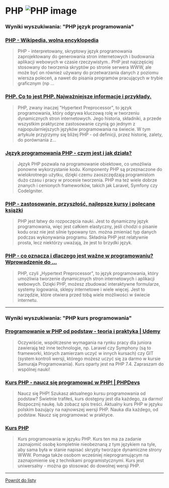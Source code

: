 # PHP ![PHP image](https://www.tiobe.com/wp-content/themes/tiobe/tiobe-index/images/PHP.png)
 
### Wyniki wyszukiwania: "PHP język programowania" 
 
### [PHP - Wikipedia, wolna encyklopedia](https://pl.wikipedia.org/wiki/PHP) 
 
 > PHP - interpretowany, skryptowy język programowania zaprojektowany do generowania stron internetowych i budowania aplikacji webowych w czasie rzeczywistym.. PHP jest najczęściej stosowany do tworzenia skryptów po stronie serwera WWW, ale może być on również używany do przetwarzania danych z poziomu wiersza poleceń, a nawet do pisania programów pracujących w trybie graficznym (np ...
 
 
 
 
### [PHP. Co to jest PHP. Najważniejsze informacje i przykłady.](https://webporadnik.pl/php-co-to-jest-php-najwazniejsze-informacje-i-przyklady/) 
 
 > PHP, zwany inaczej "Hypertext Preprocessor", to język programowania, który odgrywa kluczową rolę w tworzeniu dynamicznych stron internetowych. Jego historia, składniki, a przede wszystkim praktyczne zastosowanie czynią go jednym z najpopularniejszych języków programowania na świecie. W tym artykule przyjrzymy się bliżej PHP - od definicji, przez historię, zalety, do porównania z…
 
 
 
 
### [Język programowania PHP - czym jest i jak działa?](https://udigroup.pl/blog/jezyk-programowania-php-czym-jest-i-jak-dziala/) 
 
 > Język PHP pozwala na programowanie obiektowe, co umożliwia ponowne wykorzystanie kodu. Komponenty PHP są przeznaczone do wielokrotnego użytku, dzięki czemu zaoszczędzają programistom dużo czasu i pracy w procesie tworzenia. PHP ma też wiele dobrze znanych i cenionych frameworków, takich jak Laravel, Symfony czy CodeIgniter.
 
 
 
 
### [PHP - zastosowanie, przyszłość, najlepsze kursy i polecane książki](https://jaki-jezyk-programowania.pl/technologie/php/) 
 
 > PHP jest łatwy do rozpoczęcia nauki. Jest to dynamiczny język programowania, więc jest całkiem elastyczny, jeśli chodzi o pisanie kodu oraz nie jest silnie typowany tzn. można zmieniać typ danych podczas wykonywania programu. Składnia PHP jest relatywnie prosta, lecz niektórzy uważają, że jest to brzydki język.
 
 
 
 
### [PHP - co oznacza i dlaczego jest ważne w programowaniu? Wprowadzenie do ...](https://kursar.pl/php-co-oznacza-i-dlaczego-jest-wazne-w-programowaniu-wprowadzenie-do-jezyka-php/) 
 
 > PHP, czyli „Hypertext Preprocessor", to język programowania, który umożliwia tworzenie dynamicznych stron internetowych i aplikacji webowych. Dzięki PHP, możesz zbudować interaktywne formularze, systemy logowania, sklepy internetowe i wiele więcej. Jest to narzędzie, które otwiera przed tobą wiele możliwości w świecie internetu.
 
 
 
 

 
---
 
### Wyniki wyszukiwania: "PHP kurs programowania" 
 
### [Programowanie w PHP od podstaw - teoria i praktyka | Udemy](https://www.udemy.com/course/kurs-programowanie-w-php/) 
 
 > Oczywiście, współczesne wymagania na rynku pracy dla juniora zawierają też inne technologie, np. Laravel czy Symphony (są to frameworki, których zamierzam uczyć w innych kursach) czy GIT (system kontroli wersji, którego możesz uczyć się za darmo w kursie Samuraja Programowania). Kurs oparty jest na PHP 7.4. Zapraszam do wspólnej nauki!
 
 
 
 
### [Kurs PHP - naucz się programować w PHP! | PHPDevs](https://www.phpdevs.pl/) 
 
 > Naucz się PHP! Szukasz aktualnego kursu programowania od podstaw? Świetnie trafiłeś, kurs dostępny jest dla każdego, za darmo! Rozpocznij naukę. lub zobacz spis treści. Aktualny kurs PHP w języku polskim bazujący na najnowszej wersji PHP. Nauka dla każdego, od podstaw. Naucz się programować w praktyce.
 
 
 
 
### [Kurs PHP](https://phpkurs.pl/) 
 
 > Kurs programowania w języku PHP. Kurs ten ma za zadanie zaznajomić osobę kompletnie nieobeznaną z tym językiem na tyle, aby sama była w stanie napisać skrypty tworzące dynamiczne strony WWW. Pomaga także osobom wcześniej nieprogramującym na zaznajomienie się z technikami programistycznymi. Kurs jest uniwersalny - można go stosować do dowolnej wersji PHP.
 
 
 
 

 
---
 
 [Powrót do listy](../top20.md)